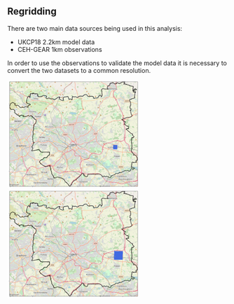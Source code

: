 ## Regridding

There are two main data sources being used in this analysis:
* UKCP18 2.2km model data
* CEH-GEAR 1km observations

In order to use the observations to validate the model data it is necessary to convert the two datasets to a common resolution.


<p float="left">
  <img src="Figs/rf_cube2.png" width="300" />
  <img src="Figs/rg_cube.png" width="300" /> 
</p>

